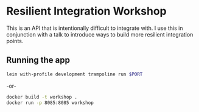 # Resilient Integration Workshop

This is an API that is intentionally difficult to integrate with. I use this in conjunction with a talk to introduce ways to build more resilient integration points.

## Running the app

```bash
lein with-profile development trampoline run $PORT
```

-or-

```bash
docker build -t workshop .
docker run -p 8085:8085 workshop
```
